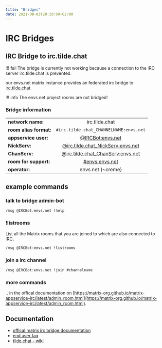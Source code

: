 ```yaml
---
title: "Bridges"
date: 2021-08-03T20:30:00+02:00
---
```


# IRC Bridges

## IRC Bridge to irc.tilde.chat

!!! fail
	The bridge is currently not working because a connection to the IRC server irc.tilde.chat is prevented.

our envs.net matrix instance provides an federated irc bridge to [irc.tilde.chat](https://tilde.chat/).

!!! info
	The envs.net project rooms are not bridged!

### Bridge information

|  |  |
|:------------------------|:------------------------------------------------------------------------------------------:|
| **network name:**       | irc.tilde.chat                                                                             |
| **room alias format:**  | `#irc.tilde.chat_CHANNELNAME:envs.net`                                                     |
| **appservice user:**    | [@IRCBot:envs.net](https://matrix.to/#/@IRCBot:envs.net)                                   |
| **NickServ:**           | [@irc.tilde.chat_NickServ:envs.net](https://matrix.to/#/@irc.tilde.chat_NickServ:envs.net) |
| **ChanServ:**           | [@irc.tilde.chat_ChanServ:envs.net](https://matrix.to/#/@irc.tilde.chat_ChanServ:envs.net) |
| **room for support:**   | [#envs:envs.net](https://matrix.to/#/envs:envs.net)                                        |
| **operator:**           | envs.net (~creme)                                                                          |

## example commands

### talk to bridge admin-bot

`/msg @IRCBot:envs.net !help`

### !listrooms

List all the Matrix rooms that you are joined to which are also connected to IRC.

`/msg @IRCBot:envs.net !listrooms`

### join a irc channel

`/msg @IRCBot:envs.net !join #channelname`

### more commands

.. in the offical documentation on [https://matrix-org.github.io/matrix-appservice-irc/latest/admin_room.html](https://matrix-org.github.io/matrix-appservice-irc/latest/admin_room.html).

## Documentation

- [offical matrix irc bridge documentation](https://matrix-org.github.io/matrix-appservice-irc/latest/usage.html)
- [end user faq](https://github.com/matrix-org/matrix-appservice-irc/wiki/End-user-FAQ)
- [tilde.chat - wiki](https://tilde.chat/wiki/)
